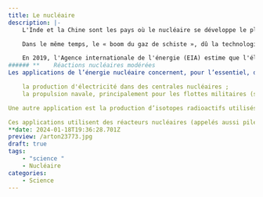```yaml
---
title: Le nucléaire
description: |-
    L'Inde et la Chine sont les pays où le nucléaire se développe le plus en 2019, mais les États-Unis comptent encore le plus grand parc nucléaire au monde38. Cependant, un seul réacteur nucléaire y a été mis en service depuis 30 ans (Watts Bar 2, dans le Tennessee, 1 200 MW connectés au réseau en 2016) alors que huit tranches ont été arrêtées de 2013 à 2019 (la dernière étant Pilgrim 1, dans le Massachusetts, fin mai 2019) ; et seuls deux projets sont annoncés : les tranches 3 et 4 de la centrale de Vogtle, en Géorgie, qui devraient être dotées de réacteurs de troisième génération de type AP100 en 2021 et 202238. Les premiers de ces nouveaux réacteurs ont été lancés sur les sites de VC Summer en Géorgie et de Vogtle en Caroline du Sud, chacun doté de deux réacteurs AP1000, mais en juillet 2017 le projet de VC Summer a été abandonné (centrale nucléaire de Virgil Summer). De plus, ces deux projets en cours ont subi des problèmes techniques, retards et dépassements et budget (27 milliards de dollars évoqués en 2019) à l'image de ceux de l'EPR européen à Flamanville en France, et à Olkiluoto en Finlande39.

    Dans le même temps, le « boom du gaz de schiste », dû la technologie de la fracturation hydraulique, a fait chuter les prix du gaz et de l'énergie, impulsant une multiplication de centrales à cycle combiné gaz. Quatre réacteurs nucléaires ont fermé en 2013 pour manque de compétitivité et un cinquième fin 2014. Cependant, le prix du gaz devrait augmenter à moyen ou long terme, rendant alors le nucléaire plus compétitif, surtout si des normes d'émissions de CO2 plus sévères sont instituées. Dans le même temps le coût des énergies solaires et éoliennes a aussi beaucoup baissé. En mars 2017, le premier fabricant de réacteurs nucléaires, équipant plus de 50 % des réacteurs au monde, Westinghouse, a été placé en faillite40. Des investisseurs ont récemment montré un grand intérêt pour les réacteurs modulaires à sels fondus (MSR pour Molten Salt reactors), qui pourraient remplacer les centrales à charbon appelées à fermer à cause des réglementations sur la pollution de l'air ; mais plusieurs sociétés développant ce concept ont réduit leurs programmes faute de perspectives de déploiement à court terme41.

    En 2019, l'Agence internationale de l'énergie (EIA) estime que l'électricité nucléaire pourrait aux États-Unis chuter de 17 % en 2025 par rapport au niveau de 2018, perte qui sera « largement compensée par (la hausse de production) des nouvelles centrales au gaz naturel, éoliennes et solaires »38. En août 2019, l'administration Trump crée, en soutien à la filière nucléaire, le National Reactor Innovation Center (NRIC), un centre destiné au « déploiement de réacteurs avancés » dans le secteur privé en lui ouvrant les laboratoires publics américains, pour y valider de nouveaux systèmes et accélérer l'obtention de licences et la commercialisation de ces réacteurs, dont les petits réacteurs modulaires (small modular reactors, SMR) et autres microréacteurs38. L'administration Trump a aussi pris des mesures législatives visant à lever les freins à l'expérimentation de nouvelles solutions nucléaires38. 
###### **    Réactions nucléaires modérées
Les applications de l’énergie nucléaire concernent, pour l’essentiel, deux domaines :

    la production d'électricité dans des centrales nucléaires ;
    la propulsion navale, principalement pour les flottes militaires (sous-marins et porte-avions) et pour quelques navires civils, notamment des brise-glaces.

Une autre application est la production d’isotopes radioactifs utilisés dans l’industrie (radiographie de soudure, par exemple) et en médecine (médecine nucléaire et radiothérapie). D’autres utilisations ont été imaginées, voire expérimentées, comme la production de chaleur pour alimenter un réseau de chauffage, le dessalement de l’eau de mer ou la production d’hydrogène.

Ces applications utilisent des réacteurs nucléaires (appelés aussi piles atomiques, lorsqu’il s’agit de faible puissance, d’usage expérimental et de production de radioisotopes). Les réactions de fission nucléaire y sont amorcées, modérées et contrôlées dans le cœur, constitué de l'assemblage de combustible et de barres de contrôle et traversé par un fluide caloporteur qui en extrait la chaleur. Cette chaleur est ensuite convertie en énergie électrique (ou en énergie motrice pour la propulsion navale) par l’intermédiaire de turbines et alternateurs (ensemble appelé turbo-alternateur). 
**date: 2024-01-18T19:36:28.701Z
preview: /arton23773.jpg
draft: true
tags:
    - "science "
    - Nucléaire
categories:
    - Science
---
```

